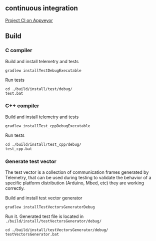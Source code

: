 ## continuous integration
[Project CI on Appveyor](https://ci.appveyor.com/project/Overdrivr/telemetry)

## Build
### C compiler
Build and install telemetry and tests
```shell
gradlew installTestDebugExecutable
```

Run tests
```shell
cd ./build/install/test/debug/
test.bat
```

### C++ compiler
Build and install telemetry and tests
```shell
gradlew installTest_cppDebugExecutable
```

Run tests
```shell
cd ./build/install/test_cpp/debug/
test_cpp.bat
```

### Generate test vector
The test vector is a collection of communication frames generated by Telemetry, that
can be used during testing to validate the behavior of a specific platform distribution (Arduino, Mbed, etc)
they are working correctly.

Build and install test vector generator

```shell
gradlew installTestVectorsGeneratorDebug
```

Run it. Generated test file is located in `./build/install/testVectorsGenerator/debug/`
```shell
cd ./build/install/testVectorsGenerator/debug/
testVectorsGenerator.bat
```
